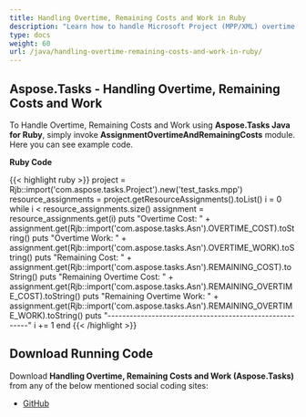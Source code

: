 ```yaml
---
title: Handling Overtime, Remaining Costs and Work in Ruby
description: "Learn how to handle Microsoft Project (MPP/XML) overtime, remaining and work values using Aspose.Tasks Java for Ruby."
type: docs
weight: 60
url: /java/handling-overtime-remaining-costs-and-work-in-ruby/
---
```


## **Aspose.Tasks - Handling Overtime, Remaining Costs and Work**
To Handle Overtime, Remaining Costs and Work using **Aspose.Tasks Java for Ruby**, simply invoke **AssignmentOvertimeAndRemainingCosts** module. Here you can see example code.

**Ruby Code**

{{< highlight ruby >}}
project = Rjb::import('com.aspose.tasks.Project').new('test_tasks.mpp')
resource_assignments = project.getResourceAssignments().toList()
i = 0
while i < resource_assignments.size()
  assignment = resource_assignments.get(i)
  puts "Overtime Cost: " + assignment.get(Rjb::import('com.aspose.tasks.Asn').OVERTIME_COST).toString()
  puts "Overtime Work: " + assignment.get(Rjb::import('com.aspose.tasks.Asn').OVERTIME_WORK).toString()
  puts "Remaining Cost: " + assignment.get(Rjb::import('com.aspose.tasks.Asn').REMAINING_COST).toString()
  puts "Remaining Overtime Cost: " + assignment.get(Rjb::import('com.aspose.tasks.Asn').REMAINING_OVERTIME_COST).toString()
  puts "Remaining Overtime Work: " + assignment.get(Rjb::import('com.aspose.tasks.Asn').REMAINING_OVERTIME_WORK).toString()
  puts "--------------------------------------------------------"
  i += 1
end
{{< /highlight >}}

## **Download Running Code**
Download **Handling Overtime, Remaining Costs and Work (Aspose.Tasks)** from any of the below mentioned social coding sites:

- [GitHub](https://github.com/aspose-tasks/Aspose.Tasks-for-Java/blob/master/Plugins/Aspose_Tasks_Java_for_Ruby/lib/asposetasksjava/ResourceAssignments/assignmentovertimeandremainingcosts.rb)
